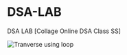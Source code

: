 # DSA-LAB
DSA LAB [Collage Online DSA Class SS]

![Tranverse using loop](https://user-images.githubusercontent.com/71000042/218262651-b0ed4f42-e039-4e71-9503-be28e5302302.png)
